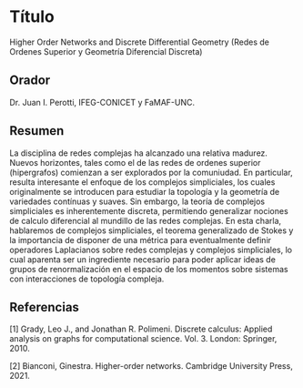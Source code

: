 # Título

Higher Order Networks and Discrete Differential Geometry 
(Redes de Ordenes Superior y Geometría Diferencial Discreta)

## Orador

Dr. Juan I. Perotti, IFEG-CONICET y FaMAF-UNC.

## Resumen

La disciplina de redes complejas ha alcanzado una relativa madurez. Nuevos horizontes, tales como el de las redes de ordenes superior (hipergrafos) comienzan a ser explorados por la comuniudad. En particular, resulta interesante el enfoque de los complejos simpliciales, los cuales originalmente se introducen para estudiar la topología y la geometría de variedades contínuas y suaves. Sin embargo, la teoría de complejos simpliciales es inherentemente discreta, permitiendo generalizar nociones de calculo diferencial al mundillo de las redes complejas. En esta charla, hablaremos de complejos simpliciales, el teorema generalizado de Stokes y la importancia de disponer de una métrica para eventualmente definir operadores Laplacianos sobre redes complejas y complejos simpliciales, lo cual aparenta ser un ingrediente necesario para poder aplicar ideas de grupos de renormalización en el espacio de los momentos sobre sistemas con interacciones de topología compleja.

## Referencias

[1] Grady, Leo J., and Jonathan R. Polimeni. Discrete calculus: Applied analysis on graphs for computational science. Vol. 3. London: Springer, 2010.

[2] Bianconi, Ginestra. Higher-order networks. Cambridge University Press, 2021.
